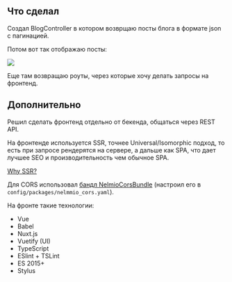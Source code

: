 ## Что сделал

Создал BlogController в котором возврщаю посты блога в формате json с пагинацией.

Потом вот так отображаю посты:

![](https://i.imgur.com/Xc9ySao.png)

Еще там возвращаю роуты, через которые хочу делать запросы на фронтенд.

## Дополнительно

Решил сделать фронтенд отдельно от бекенда, общаться через REST API.

На фронтенде используется SSR, точнее Universal/Isomorphic подход, 
то есть при запросе рендерятся на сервере, а дальше как SPA, что дает лучшее SEO и производительность чем обычное SPA.

[Why SSR?](https://ssr.vuejs.org/#why-ssr)

Для CORS использовал [бандл NelmioCorsBundle](https://github.com/nelmio/NelmioCorsBundle) (настроил его в `config/packages/nelmmio_cors.yaml`).






На фронте такие технологии:

- Vue
- Babel
- Nuxt.js
- Vuetify (UI)
- TypeScript
- ESlint + TSLint
- ES 2015+
- Stylus


